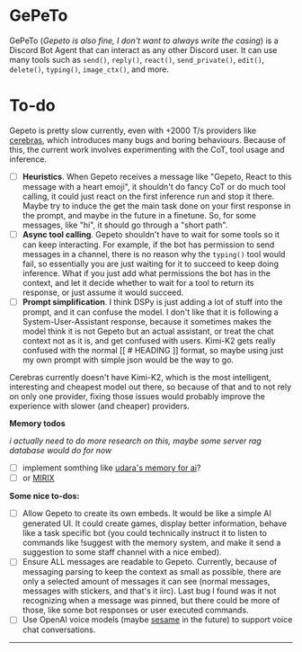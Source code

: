 # GePeTo
GePeTo (_Gepeto is also fine, I don't want to always write the casing_) is a Discord Bot Agent that can interact as any other Discord user. It can use many tools such as `send()`, `reply()`, `react()`, `send_private()`, `edit()`, `delete()`, `typing()`, `image_ctx()`, and more.

# To-do
Gepeto is pretty slow currently, even with +2000 T/s providers like [cerebras](https://www.cerebras.ai/), which introduces many bugs and boring behaviours. Because of this, the current work involves experimenting with the CoT, tool usage and inference. 

- [ ] **Heuristics**. When Gepeto receives a message like "Gepeto, React to this message with a heart emoji", it shouldn't do fancy CoT or do much tool calling, it could just react on the first inference run and stop it there. Maybe try to induce the get the main task done on your first response in the prompt, and maybe in the future in a finetune. So, for some messages, like "hi", it should go through a "short path".
- [ ] **Async tool calling**. Gepeto shouldn't have to wait for some tools so it can keep interacting. For example, if the bot has permission to send messages in a channel, there is no reason why the `typing()` tool would fail, so essentially you are just waiting for it to succeed to keep  doing inference. What if you just add what permissions the bot has in the context, and let it decide whether to wait for a tool to return its response, or just assume it would succeed.
- [ ] **Prompt simplification**. I think DSPy is just adding a lot of stuff into the prompt, and it can confuse the model. I don't like that it is following a System-User-Assistant response, because it sometimes makes the model think it is not Gepeto but an actual assistant, or treat the chat context not as it is, and get confused with users. Kimi-K2 gets really confused with the normal [[ # HEADING ]] format, so maybe using just my own prompt with simple json would be the way to go.

Cerebras currently doesn't have Kimi-K2, which is the most intelligent, interesting and cheapest model out there, so because of that and to not rely on only one provider, fixing those issues would probably improve the experience with slower (and cheaper) providers.

**Memory todos**

_i actually need to do more research on this, maybe some server rag database would do for now_
- [ ] implement somthing like [udara's memory for ai](https://udara.io/memory-for-ai)?
- [ ] or [MIRIX](http://arxiv.org/abs/2507.07957)

**Some nice to-dos:**

- [ ] Allow Gepeto to create its own embeds. It would be like a simple AI generated UI. It could create games, display better information, behave like a task specific bot (you could technically instruct it to listen to commands like !suggest with the memory system, and make it send a suggestion to some staff channel with a nice embed).
- [ ] Ensure ALL messages are readable to Gepeto. Currently, because of messaging parsing to keep the context as small as possible, there are only a selected amount of messages it can see (normal messages, messages with stickers, and that's it iirc). Last bug I found was it not recognizing when a message was pinned, but there could be more of those, like some bot responses or user executed commands.
- [ ] Use OpenAI voice models (maybe [sesame](https://github.com/SesameAILabs/csm) in the future) to support voice chat conversations.

--- 
